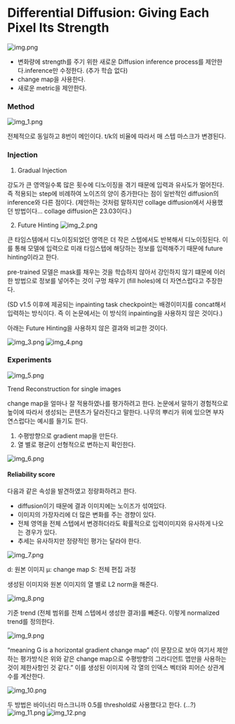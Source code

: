 Differential Diffusion: Giving Each Pixel Its Strength
===

![img.png](img.png)
* 변화량에 strength를 주기 위한 새로운 Diffusion inference process를 제안한다.inference만 수정한다. (추가 학습 없다)
* change map을 사용한다.
* 새로운 metric을 제안한다.

### Method

![img_1.png](img_1.png)

전체적으로 동일하고 8번이 메인이다.
t/k의 비율에 따라서 매 스텝 마스크가 변경된다.

### Injection

1. Gradual Injection

강도가 큰 영역일수록 많은 횟수에 디노이징을 겪기 때문에 입력과 유사도가 멀어진다.
즉 적용되는 step에 비례하여 노이즈의 양이 증가한다는 점이 일반적인 diffusion의 inference와 다른 점이다.
(제안하는 것처럼 말하지만 collage diffusion에서 사용했던 방법이다… collage diffusion은 23.03이다.)

2. Future Hinting
![img_2.png](img_2.png)


큰 타임스템에서 디노이징되었던 영역은 더 작은 스텝에서도 반복해서 디노이징된다.
이를 통해 모델에 입력으로 미래 타임스텝에 해당하는 정보를 입력해주기 때문에 future hinting이라고 한다.

pre-trained 모델은 mask를 채우는 것을 학습하지 않아서 강인하지 않기 떄문에 이러한 방법으로 정보를 넣어주는 것이 구멍 채우기 (fill holes)에 더 자연스럽다고 주장한다.

(SD v1.5 이후에 제공되는 inpainting task checkpoint는 배경이미지를 concat해서 입력하는 방식이다. 즉 이 논문에서는 이 방식의 inpainting을 사용하지 않은 것이다.)

아래는 Future Hinting을 사용하지 않은 결과와 비교한 것이다.

![img_3.png](img_3.png)
![img_4.png](img_4.png)



### Experiments

![img_5.png](img_5.png)

Trend Reconstruction for single images

change map을 얼마나 잘 적용하였나를 평가하려고 한다.
논문에서 말하기 경험적으로 높이에 따라서 생성되는 콘텐츠가 달라진다고 말한다.
나무의 뿌리가 위에 있으면 부자연스럽다는 예시를 들기도 한다.

1. 수평방향으로 gradient map을 만든다.
2. 열 별로 평균이 선형적으로 변하는지 확인한다.

![img_6.png](img_6.png)

#### Reliability score

다음과 같은 속성을 발견하였고 정량화하려고 한다.
* diffusion이기 때문에 결과 이미지에는 노이즈가 섞여있다.
* 이미지의 가장자리에 더 많은 변화를 주는 경향이 있다.
* 전체 영역을 전체 스텝에서 변경하더라도 확률적으로 입력이미지와 유사하게 나오는 경우가 있다.
* 추세는 유사하지만 정량적인 평가는 달라야 한다.

![img_7.png](img_7.png)

d: 원본 이미지
μ: change map
S: 전체 편집 과정

생성된 이미지와 원본 이미지의 열 별로 L2 norm을 해준다.

![img_8.png](img_8.png)

기준 trend (전체 범위를 전체 스텝에서 생성한 결과)를 빼준다.
이렇게 normalized trend를 정의한다.

![img_9.png](img_9.png)

“meaning G is a horizontal gradient change map”
(이 문장으로 보아 여기서 제안하는 평가방식은 위와 같은 change map으로 수평방향의 그라디언트 맵만을 사용하는 것이 제한사항인 것 같다.”
이를 생성된 이미지에 각 열의 인덱스 벡터와 피어슨 상관계수를 계산한다.

![img_10.png](img_10.png)

두 방법은 바이너리 마스크니까 0.5를 threshold로 사용했다고 한다. (…?)
![img_11.png](img_11.png)
![img_12.png](img_12.png)
